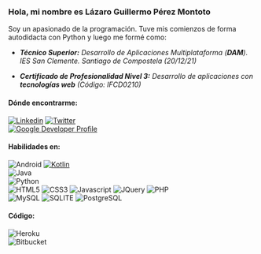 ### Hola, mi nombre es Lázaro Guillermo Pérez Montoto

Soy un apasionado de la programación. Tuve mis comienzos de forma autodidacta con Python y luego me formé como:

- ***Técnico Superior:** Desarrollo de Aplicaciones Multiplataforma (**DAM**). IES San Clemente. Santiago de Compostela (20/12/21)*

- ***Certificado de Profesionalidad Nivel 3:** Desarrollo de aplicaciones con **tecnologías web** (Código: IFCD0210)*

#### Dónde encontrarme:

[![Linkedin](https://img.shields.io/badge/LinkedIn-0077B5?style=for-the-badge&logo=linkedin&logoColor=white)](https://www.linkedin.com/in/l%C3%A1zaro-guillermo-p%C3%A9rez-montoto-507731216/9)    [![Twitter](https://img.shields.io/badge/Twitter-1DA1F2?style=for-the-badge&logo=twitter&logoColor=white)](https://twitter.com/laguipemo)<br>
[![Google Developer Profile](https://img.shields.io/badge/Google%20Developer%20Profile-g.dev/laguipemo-orange.svg)](https://developers.google.com/profile/u/laguipemo)<br>

#### Habilidades en:

![Android](https://img.shields.io/badge/Android-3DDC84?style=for-the-badge&logo=android&logoColor=white)    [![Kotlin](https://img.shields.io/badge/Kotlin-0095D5?&style=for-the-badge&logo=kotlin&logoColor=white)](https://github.com/laguipemo?tab=repositories&q=Kotlin&type=&language=&sort=)<br>
![Java](https://img.shields.io/badge/Java-ED8B00?style=for-the-badge&logo=java&logoColor=white)<br>
![Python](https://img.shields.io/badge/Python-3776AB?style=for-the-badge&logo=python&logoColor=white)<br>
![HTML5](https://img.shields.io/badge/HTML-239120?style=for-the-badge&logo=html5&logoColor=white)    ![CSS3](https://img.shields.io/badge/CSS-239120?&style=for-the-badge&logo=css3&logoColor=white)    ![Javascript](https://img.shields.io/badge/JavaScript-F7DF1E?style=for-the-badge&logo=javascript&logoColor=black)    ![JQuery](https://img.shields.io/badge/jQuery-0769AD?style=for-the-badge&logo=jquery&logoColor=white)    ![PHP](https://img.shields.io/badge/PHP-777BB4?style=for-the-badge&logo=php&logoColor=white)<br>
![MySQL](https://img.shields.io/badge/MySQL-00000F?style=for-the-badge&logo=mysql&logoColor=white)    ![SQLITE](https://img.shields.io/badge/SQLite-07405E?style=for-the-badge&logo=sqlite&logoColor=white)    ![PostgreSQL](https://img.shields.io/badge/PostgreSQL-316192?style=for-the-badge&logo=postgresql&logoColor=white)<br>

#### Código:

![Heroku](https://img.shields.io/badge/Heroku-430098?style=for-the-badge&logo=heroku&logoColor=white)<br>
![Bitbucket](https://img.shields.io/badge/Bitbucket-0747a6?style=for-the-badge&logo=bitbucket&logoColor=white)<br>


<!--
**laguipemo/laguipemo** is a ✨ _special_ ✨ repository because its `README.md` (this file) appears on your GitHub profile.

Here are some ideas to get you started:

👋

- 🔭 I’m currently working on ...
- 🌱 I’m currently learning ...
- 👯 I’m looking to collaborate on ...
- 🤔 I’m looking for help with ...
- 💬 Ask me about ...
- 📫 How to reach me: ...
- 😄 Pronouns: ...
- ⚡ Fun fact: ...
-->
